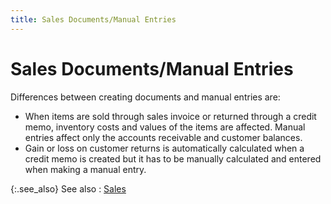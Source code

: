 ```yaml
---
title: Sales Documents/Manual Entries
---
```


# Sales Documents/Manual Entries


Differences between creating documents and manual entries are:

- When items are sold through sales invoice or returned through a credit memo, inventory costs and values of the items are affected.  Manual entries affect only the accounts receivable and customer balances.
- Gain or loss on customer returns is automatically calculated when a credit memo is created but it has to be manually calculated and entered when making a manual entry.



{:.see_also}
See also
: [Sales]({{site.acc_baseurl}}/sales/sales_accounting.html)
